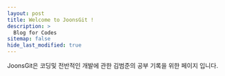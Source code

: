 ```yaml
---
layout: post
title: Welcome to JoonsGit !
description: >
  Blog for Codes
sitemap: false
hide_last_modified: true
---
```



JoonsGit은 코딩및 전반적인 개발에 관한 김범준의 공부 기록을 위한 페이지 입니다. 







